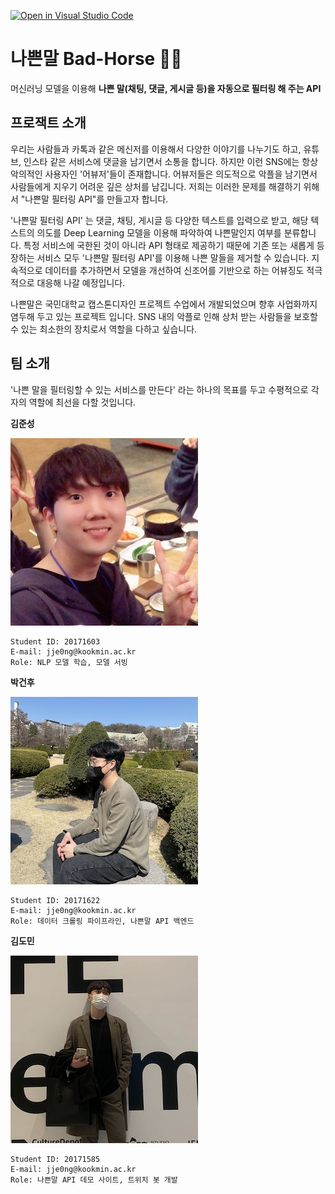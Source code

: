 [![Open in Visual Studio Code](https://classroom.github.com/assets/open-in-vscode-f059dc9a6f8d3a56e377f745f24479a46679e63a5d9fe6f495e02850cd0d8118.svg)](https://classroom.github.com/online_ide?assignment_repo_id=7011123&assignment_repo_type=AssignmentRepo)
# 나쁜말 Bad-Horse 🤬🐴 

머신러닝 모델을 이용해 **나쁜 말(채팅, 댓글, 게시글 등)을 자동으로 필터링 해 주는 API**
## 프로잭트 소개

우리는 사람들과 카톡과 같은 메신저를 이용해서 다양한 이야기를 나누기도 하고, 유튜브, 인스타 같은 서비스에 댓글을 남기면서 소통을 합니다.
하지만 이런 SNS에는 항상 악의적인 사용자인 '어뷰저'들이 존재합니다. 어뷰저들은 의도적으로 악플을 남기면서 사람들에게 지우기 어려운 깊은 상처를 남깁니다.
저희는 이러한 문제를 해결하기 위해서 "나쁜말 필터링 API"를 만들고자 합니다.

'나쁜말 필터링 API' 는 댓글, 채팅, 게시글 등 다양한 텍스트를 입력으로 받고, 해당 텍스트의 의도를 Deep Learning 모델을 이용해 파악하여 나쁜말인지 여부를 분류합니다.
특정 서비스에 국한된 것이 아니라 API 형태로 제공하기 때문에 기존 또는 새롭게 등장하는 서비스 모두 '나쁜말 필터링 API'를 이용해 나쁜 말들을 제거할 수 있습니다.
지속적으로 데이터를 추가하면서 모델을 개선하여 신조어를 기반으로 하는 어뷰징도 적극적으로 대응해 나갈 예정입니다.

나쁜말은 국민대학교 캡스톤디자인 프로젝트 수업에서 개발되었으며 향후 사업화까지 염두해 두고 있는 프로젝트 입니다.
SNS 내의 악플로 인해 상처 받는 사람들을 보호할 수 있는 최소한의 장치로서 역할을 다하고 싶습니다.

## 팀 소개

'나쁜 말을 필터링할 수 있는 서비스를 만든다' 라는 하나의 목표를 두고 수평적으로 각자의 역할에 최선을 다할 것입니다.

**김준성**

![김준성이미지](images/profile/김준성.jpg)

```
Student ID: 20171603
E-mail: jje0ng@kookmin.ac.kr
Role: NLP 모델 학습, 모델 서빙
```

**박건후**

![박건후이미지](images/profile/박건후.jpg)

```
Student ID: 20171622
E-mail: jje0ng@kookmin.ac.kr
Role: 데이터 크롤링 파이프라인, 나쁜말 API 백엔드
```

**김도민**

![김도민이미지](images/profile/김도민.jpg)

```
Student ID: 20171585
E-mail: jje0ng@kookmin.ac.kr
Role: 나쁜말 API 데모 사이트, 트위치 봇 개발
```
